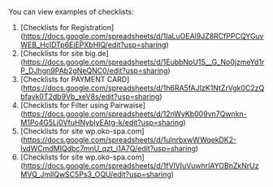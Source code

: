 You can view examples of checklists:
1. [Checklists for Registration] (https://docs.google.com/spreadsheets/d/1IaLuOEAl9JZ8RCfPPCQYGuvWEB_HcIDTp6EiEPXbHlQ/edit?usp=sharing)
2. [Checklists for site big.de] (https://docs.google.com/spreadsheets/d/1EubbNpU1S__G_No0jzmeYd1rP_DJhgn9PAb2gNeQNC0/edit?usp=sharing)
3. [Checklists for PAYMENT CARD] (https://docs.google.com/spreadsheets/d/1h6RA5fAJIzK1NtZrVgk0C2zQbfayk0T2db9Vb_xeV8s/edit?usp=sharing)
4. [Checklists for Filter using Pairwaise] (https://docs.google.com/spreadsheets/d/12nWyKb009vn7Qwnkn-M1Po4G5Lj0VfuHNyblyEAtg-k/edit?usp=sharing)
5. [Checklists for site wp.oko-spa.com] (https://docs.google.com/spreadsheets/d/1ulnrbxwWWqekDK2-lvdWCmdMIQdbc7mnU_qzt_i1A7Q/edit?usp=sharing)
6. [Checklists for site wp.oko-spa.com] (https://docs.google.com/spreadsheets/d/1fVlVIuVuwhrlAYOBnZkNrUzMVQ_JmllQwSC5Ps3_OQU/edit?usp=sharing)



